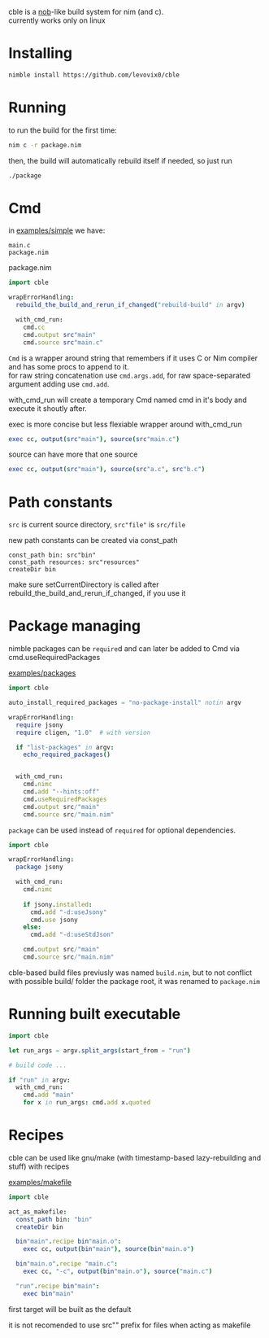 cble is a [nob](https://github.com/tsoding/nob.h)-like build system for nim (and c).  
currently works only on linux


# Installing
```sh
nimble install https://github.com/levovix0/cble
```

# Running
to run the build for the first time:
```sh
nim c -r package.nim
```

then, the build will automatically rebuild itself if needed, so just run
```sh
./package
```

# Cmd
in [examples/simple](https://github.com/levovix0/cble/tree/main/examples/simple) we have:
```
main.c
package.nim
```

package.nim
```nim
import cble

wrapErrorHandling:
  rebuild_the_build_and_rerun_if_changed("rebuild-build" in argv)

  with_cmd_run:
    cmd.cc
    cmd.output src"main"
    cmd.source src"main.c"
```

`Cmd` is a wrapper around string that remembers if it uses C or Nim compiler and has some procs to append to it.  
for raw string concatenation use `cmd.args.add`, for raw space-separated argument adding use `cmd.add`.

with_cmd_run will create a temporary Cmd named cmd in it's body and execute it shoutly after.

exec is more concise but less flexiable wrapper around with_cmd_run
```nim
exec cc, output(src"main"), source(src"main.c")
```

source can have more that one source
```nim
exec cc, output(src"main"), source(src"a.c", src"b.c")
```


# Path constants
`src` is current source directory, `src"file"` is `src/file`

new path constants can be created via const_path
```
const_path bin: src"bin"
const_path resources: src"resources"
createDir bin
```

make sure setCurrentDirectory is called after rebuild_the_build_and_rerun_if_changed, if you use it


# Package managing
nimble packages can be `require`d and can later be added to Cmd via cmd.useRequiredPackages

[examples/packages](https://github.com/levovix0/cble/tree/main/examples/packages)
```nim
import cble

auto_install_required_packages = "no-package-install" notin argv

wrapErrorHandling:
  require jsony
  require cligen, "1.0"  # with version

  if "list-packages" in argv:
    echo_required_packages()


  with_cmd_run:
    cmd.nimc
    cmd.add "--hints:off"
    cmd.useRequiredPackages
    cmd.output src/"main"
    cmd.source src/"main.nim"
```

`package` can be used instead of `required` for optional dependencies.
```nim
import cble

wrapErrorHandling:
  package jsony

  with_cmd_run:
    cmd.nimc
    
    if jsony.installed:
      cmd.add "-d:useJsony"
      cmd.use jsony
    else:
      cmd.add "-d:useStdJson"

    cmd.output src/"main"
    cmd.source src/"main.nim"
```

cble-based build files previusly was named `build.nim`, but to not conflict with possible build/ folder the package root, it was renamed to `package.nim`


# Running built executable
```nim
import cble

let run_args = argv.split_args(start_from = "run")

# build code ...

if "run" in argv:
  with_cmd_run:
    cmd.add "main"
    for x in run_args: cmd.add x.quoted
```


# Recipes
cble can be used like gnu/make (with timestamp-based lazy-rebuilding and stuff) with recipes

[examples/makefile](https://github.com/levovix0/cble/tree/main/examples/makefile)
```nim
import cble

act_as_makefile:
  const_path bin: "bin"
  createDir bin

  bin"main".recipe bin"main.o":
    exec cc, output(bin"main"), source(bin"main.o")

  bin"main.o".recipe "main.c":
    exec cc, "-c", output(bin"main.o"), source("main.c")

  "run".recipe bin"main":
    exec bin"main"
```
first target will be built as the default

it is not recomended to use src"" prefix for files when acting as makefile

